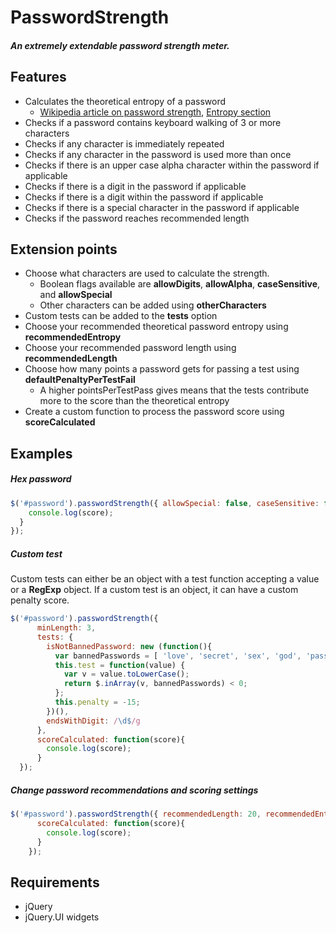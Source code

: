 # PasswordStrength

##### An extremely extendable password strength meter.

## Features

* Calculates the theoretical entropy of a password
  * [Wikipedia article on password strength](http://en.wikipedia.org/wiki/Password_strength), [Entropy section](http://en.wikipedia.org/wiki/Password_strength#Entropy_as_a_measure_of_password_strength)
* Checks if a password contains keyboard walking of 3 or more characters
* Checks if any character is immediately repeated
* Checks if any character in the password is used more than once
* Checks if there is an upper case alpha character within the password if applicable
* Checks if there is a digit in the password if applicable
* Checks if there is a digit within the password if applicable
* Checks if there is a special character in the password if applicable
* Checks if the password reaches recommended length

## Extension points

* Choose what characters are used to calculate the strength. 
  * Boolean flags available are **allowDigits**, **allowAlpha**, **caseSensitive**, and **allowSpecial**
  * Other characters can be added using **otherCharacters**  
* Custom tests can be added to the **tests** option
* Choose your recommended theoretical password entropy using **recommendedEntropy**
* Choose your recommended password length using **recommendedLength**
* Choose how many points a password gets for passing a test using **defaultPenaltyPerTestFail**
  * A higher pointsPerTestPass gives means that the tests contribute more to the score than the theoretical entropy
* Create a custom function to process the password score using **scoreCalculated**

## Examples

##### Hex password

 ```javascript
 $('#password').passwordStrength({ allowSpecial: false, caseSensitive: false, scoreCalculated: function(score){
     console.log(score);
   }
 });
 ```

##### Custom test

Custom tests can either be an object with a test function accepting a value or a **RegExp** object. If a custom test is an object, it can have a custom penalty score.
 
 ```javascript
 $('#password').passwordStrength({ 
	   minLength: 3,
	   tests: {
		 isNotBannedPassword: new (function(){
		   var bannedPasswords = [ 'love', 'secret', 'sex', 'god', 'password' ];
		   this.test = function(value) {
			 var v = value.toLowerCase();
			 return $.inArray(v, bannedPasswords) < 0;
		   };
		   this.penalty = -15;
		 })(),
		 endsWithDigit: /\d$/g     
	   }, 
	   scoreCalculated: function(score){
		 console.log(score);
	   }
   });
 ```

##### Change password recommendations and scoring settings

 ```javascript
 $('#password').passwordStrength({ recommendedLength: 20, recommendedEntropy: 96, defaultPenaltyPerTestFail: 5, 
	   scoreCalculated: function(score){
		 console.log(score);
	   }
	 });
 ```
 
## Requirements

* jQuery
* jQuery.UI widgets